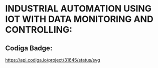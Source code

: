 # INDUSTRIAL AUTOMATION USING IOT WITH DATA MONITORING AND CONTROLLING:

## Codiga Badge:
https://api.codiga.io/project/31645/status/svg
